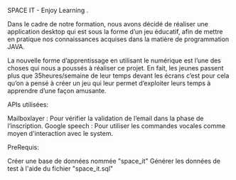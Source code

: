 SPACE IT - Enjoy Learning .

Dans le cadre de notre formation, nous avons décidé de réaliser une  application desktop qui est sous la forme d’un jeu éducatif, afin de mettre en  pratique nos connaissances acquises dans la matière de programmation JAVA. 

La nouvelle forme d’apprentissage en utilisant le numérique est l’une des  choses qui nous a poussés à réaliser ce projet. En fait, les jeunes passent plus  que 35heures/semaine de leur temps devant les écrans c’est pour cela qu’on a  pensé à créer un jeu qui leur permet d’exploiter leurs temps à apprendre  d’une façon amusante. 

APIs utilisées:

Mailboxlayer :  Pour vérifier la validation de l’email dans la phase de l’inscription.
Google speech : Pour utiliser les commandes vocales comme moyen d'interaction avec le system.

PreRequis:

Créer une base de données nommée "space_it"
Générer les données de test à l'aide du fichier "space_it.sql"
